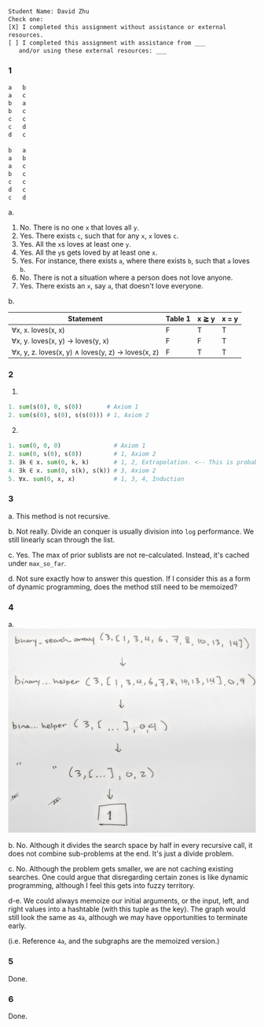 ```
Student Name: David Zhu
Check one:
[X] I completed this assignment without assistance or external resources.
[ ] I completed this assignment with assistance from ___
   and/or using these external resources: ___
```

### 1

```
a	b
a	c
b	a
b	c
c	c
c	d
d	c

b	a
a	b
a	c
b	c
c	c
d	c
c	d
```
a.
  1. No. There is no one `x` that loves all `y`.
  2. Yes. There exists `c`, such that for any `x`, `x` loves `c`.
  3. Yes. All the `x`s loves at least one `y`.
  4. Yes. All the `y`s gets loved by at least one `x`.
  5. Yes. For instance, there exists `a`, where there exists `b`, such that `a` loves `b`.
  6. No. There is not a situation where a person does not love anyone.
  7. Yes. There exists an `x`, say `a`, that doesn't love everyone.

b.

| Statement                                         | Table 1 | x ≧ y | x = y |
| ------------------------------------------------- | ------- | ----- | ----- |
| ∀x, x. loves(x, x)                                | F       | T     | T     |
| ∀x, y. loves(x, y) → loves(y, x)                  | F       | F     | T     |
| ∀x, y, z. loves(x, y) ∧ loves(y, z) → loves(x, z) | F       | T     | T     |

### 2

1.

```python
1. sum(s(0), 0, s(0))       # Axiom 1
2. sum(s(0), s(0), s(s(0))) # 1, Axiom 2
```

2.

```python
1. sum(0, 0, 0)               # Axiom 1
2. sum(0, s(0), s(0))         # 1, Axiom 2
3. ∃k ∈ x. sum(0, k, k)       # 1, 2, Extrapolation. <-- This is probably not a real rule.
4. ∃k ∈ x. sum(0, s(k), s(k)) # 3, Axiom 2
5. ∀x. sum(0, x, x)           # 1, 3, 4, Induction
```

### 3

a. This method is not recursive.

b. Not really. Divide an conquer is usually division into `log` performance. We still linearly scan through the list.

c. Yes. The max of prior sublists are not re-calculated. Instead, it's cached under `max_so_far`.

d. Not sure exactly how to answer this question. If I consider this as a form of dynamic programming, does the method still need to be memoized?

### 4

a. ![](4a.jpg)

b. No. Although it divides the search space by half in every recursive call, it does not combine sub-problems at the end. It's just a divide problem.

c. No. Although the problem gets smaller, we are not caching existing searches. One could argue that disregarding certain zones is like dynamic programming, although I feel this gets into fuzzy territory.

d-e. We could always memoize our initial arguments, or the input, left, and right values into a hashtable (with this tuple as the key). The graph would still look the same as `4a`, although we may have opportunities to terminate early.

(i.e. Reference `4a`, and the subgraphs are the memoized version.)


### 5

Done.

### 6

Done.
